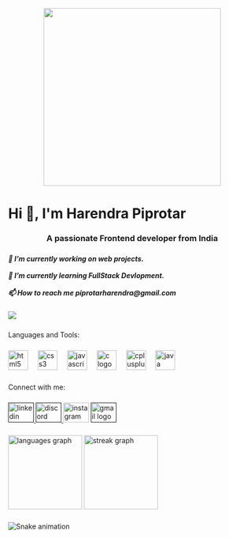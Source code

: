 <div align="center">
  <img height="360" src="https://swall.teahub.io/photos/small/284-2840046_photo-wallpaper-computer-the-room-hacker-the-world.jpg"  />
</div>

###

<h1 align="left">Hi 👋, I'm Harendra Piprotar</h1>

###

<h3 align="center">A passionate Frontend developer from India</h3>

###

<h5 align="left">🔭 I’m currently working on web projects.<br><br>🌱 I’m currently learning FullStack Devlopment.<br><br>📫 How to reach me piprotarharendra@gmail.com</h5>

###

<div align="left">
  <img src="https://visitor-badge.laobi.icu/badge?page_id=Harendracode13.Harendracode13&left_color=cornflowerblue&right_color=blue"  />
</div>

###

<p align="left">Languages and Tools:</p>

###

<div align="left">
  <img src="https://cdn.jsdelivr.net/gh/devicons/devicon/icons/html5/html5-original.svg" height="40" alt="html5 logo"  />
  <img width="12" />
  <img src="https://cdn.jsdelivr.net/gh/devicons/devicon/icons/css3/css3-original.svg" height="40" alt="css3 logo"  />
  <img width="12" />
  <img src="https://cdn.jsdelivr.net/gh/devicons/devicon/icons/javascript/javascript-original.svg" height="40" alt="javascript logo"  />
  <img width="12" />
  <img src="https://cdn.jsdelivr.net/gh/devicons/devicon/icons/c/c-original.svg" height="40" alt="c logo"  />
  <img width="12" />
  <img src="https://cdn.jsdelivr.net/gh/devicons/devicon/icons/cplusplus/cplusplus-original.svg" height="40" alt="cplusplus logo"  />
  <img width="12" />
  <img src="https://cdn.jsdelivr.net/gh/devicons/devicon/icons/java/java-original.svg" height="40" alt="java logo"  />
</div>

###

<p align="left">Connect with me:</p>

###

<div align="left">
  <a href="" target="_blank">
    <img src="https://raw.githubusercontent.com/maurodesouza/profile-readme-generator/master/src/assets/icons/social/linkedin/default.svg" width="52" height="40" alt="linkedin logo"  />
  </a>
  <a href="" target="_blank">
    <img src="https://raw.githubusercontent.com/maurodesouza/profile-readme-generator/master/src/assets/icons/social/discord/default.svg" width="52" height="40" alt="discord logo"  />
  </a>
  <img src="https://raw.githubusercontent.com/maurodesouza/profile-readme-generator/master/src/assets/icons/social/instagram/default.svg" width="52" height="40" alt="instagram logo"  />
  <a href="" target="_blank">
    <img src="https://raw.githubusercontent.com/maurodesouza/profile-readme-generator/master/src/assets/icons/social/gmail/default.svg" width="52" height="40" alt="gmail logo"  />
  </a>
</div>

###

<div align="left">
  <img src="https://github-readme-stats.vercel.app/api/top-langs?username=Harendracode13&locale=en&hide_title=false&layout=compact&card_width=320&langs_count=5&theme=dracula&hide_border=false&order=2" height="150" alt="languages graph"  />
  <img src="https://streak-stats.demolab.com?user=Harendracode13&locale=en&mode=daily&theme=dark&hide_border=false&border_radius=11&order=3" height="150" alt="streak graph"  />
</div>

###

<img src="https://raw.githubusercontent.com/Harendracode13/Harendracode13/output/snake.svg" alt="Snake animation" />

###

